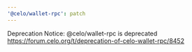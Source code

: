 ```yaml
---
'@celo/wallet-rpc': patch
---
```


Deprecation Notice: @celo/wallet-rpc is deprecated https://forum.celo.org/t/deprecation-of-celo-wallet-rpc/8452
